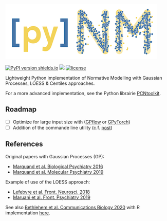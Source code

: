 ![PyNM Logo](pynm_logo.png)

[![PyPI version shields.io](https://img.shields.io/pypi/v/pynm.svg)](https://pypi.org/project/pynm/) <a href="https://travis-ci.org/ppsp-team/pynm"><img src="https://travis-ci.org/ppsp-team/pynm.svg?branch=master"></a> [![license](https://img.shields.io/badge/License-BSD%203--Clause-blue.svg)](https://opensource.org/licenses/BSD-3-Clause)

Lightweight Python implementation of Normative Modelling with Gaussian Processes, LOESS & Centiles approaches.

For a more advanced implementation, see the Python librairie [PCNtoolkit](https://github.com/amarquand/PCNtoolkit).

## Roadmap

- [ ] Optimize for large input size with ([GPflow](https://github.com/GPflow/GPflow) or [GPyTorch](https://github.com/cornellius-gp/gpytorch/))
- [ ] Addition of the commande line utility (c.f. [post](https://gehrcke.de/2014/02/distributing-a-python-command-line-application/))

## References

Original papers with Gaussian Processes (GP):
- [Marquand et al. Biological Psychiatry 2016](https://www.sciencedirect.com/science/article/pii/S0006322316000020)
- [Marquand et al. Molecular Psychiatry 2019](https://www.nature.com/articles/s41380-019-0441-1)

Example of use of the LOESS approach:
- [Lefebvre et al. Front. Neurosci. 2018](https://www.frontiersin.org/articles/10.3389/fnins.2018.00662/full)
- [Maruani et al. Front. Psychiatry 2019](https://www.frontiersin.org/articles/10.3389/fpsyt.2019.00011/full)

See also [Bethlehem et al. Communications Biology 2020](https://www.nature.com/articles/s42003-020-01212-9) with R implementation [here](https://github.com/rb643/Normative_modeling).
